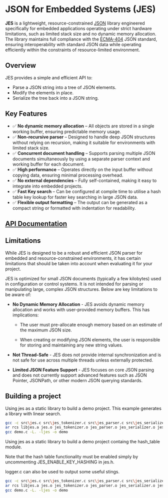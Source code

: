 # JSON for Embedded Systems (JES)

**JES** is a lightweight, resource-constrained [JSON](https://www.json.org/json-en.html) library engineered specifically for embedded applications operating under strict hardware limitations, such as limited stack size and no dynamic memory allocation. The library maintains full compliance with the [ECMA-404](https://ecma-international.org/publications-and-standards/standards/ecma-404) JSON standard, ensuring interoperability with standard JSON data while operating efficiently within the constraints of resource-limited environment.

## Overview

JES provides a simple and efficient API to:

- Parse a JSON string into a tree of JSON elements.
- Modify the elements in place.
- Serialize the tree back into a JSON string.

## Key Features

- ✅ **No dynamic memory allocation** – All objects are stored in a single working buffer, ensuring predictable memory usage.
- ✅ **Non-recursive parser** – Designed to handle deep JSON structures without relying on recursion, making it suitable for environments with limited stack size.
- ✅ **Concurrent document handling** – Supports parsing multiple JSON documents simultaneously by using a separate parser context and working buffer for each document.
- ✅ **High performance** – Operates directly on the input buffer without copying data, ensuring minimal processing overhead.
- ✅ **No external dependencies** – Fully self-contained, making it easy to integrate into embedded projects.
- ✅ **Fast Key search**  – Can be configured at compile time to utilise a hash table key lookup for faster key searching in large JSON data.
- ✅ **Flexible output formatting** – The output can be generated as a compact string or formatted with indentation for readability.

## [API Documentation](https://github.com/omidbimo/JES/blob/main/documentation.md)

## Limitations

While JES is designed to be a robust and efficient JSON parser for embedded and resource-constrained environments, it has certain limitations that should be taken into account when evaluating it for your project.

JES is optimized for small JSON documents (typically a few kilobytes) used in configuration or control systems. It is not intended for parsing or manipulating large, complex JSON structures. Below are key limitations to be aware of:

- **No Dynamic Memory Allocation** - JES avoids dynamic memory allocation and works with user-provided memory buffers. This has implications:
  
  - The user must pre-allocate enough memory based on an estimate of the maximum JSON size.
  
  - When creating or modifying JSON elements, the user is responsible for storing and maintaining any new string values.

- **Not Thread-Safe** - JES does not provide internal synchronization and is not safe for use across multiple threads unless externally protected.

- **Limited JSON Feature Support** - JES focuses on core JSON parsing and does not currently support advanced features such as JSON Pointer, JSONPath, or other modern JSON querying standards.

## Building a project
  
Using jes as a static library to build a demo project. This example generates a library with linear search.
  
```bash
gcc -c src\jes.c src\jes_tokenizer.c src\jes_parser.c src\jes_serializer.c src\jes_tree.c -O2 -s -DNDEBUG
ar rcs libjes.a jes.o jes_tokenizer.o jes_parser.o jes_serializer.o jes_tree.o
gcc demo.c -L. -ljes -o demo
```

Using jes as a static library to build a demo project containg the hash_table module.
  
Note that the hash table functionality must be enabled simply by uncommenting JES_ENABLE_KEY_HASHING in jes.h.

logger.c can also be used to output some useful stings.

```bash
gcc -c src\jes.c src\jes_tokenizer.c src\jes_parser.c src\jes_serializer.c src\jes_tree.c src\jes_hash_table.c src\jes_logger.c -O2 -s -DNDEBUG
ar rcs libjes.a jes.o jes_tokenizer.o jes_parser.o jes_serializer.o jes_tree.o jes_hash_table.o jes_logger.o
gcc demo.c -L. -ljes -o demo
```
